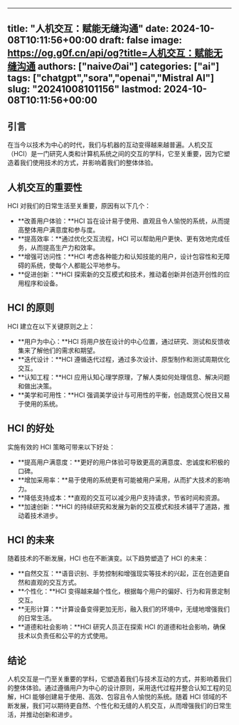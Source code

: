 
---
title: "人机交互：赋能无缝沟通"
date: 2024-10-08T10:11:56+00:00
draft: false
image: https://og.g0f.cn/api/og?title=人机交互：赋能无缝沟通
authors: ["naiveのai"]
categories: ["ai"]
tags: ["chatgpt","sora","openai","Mistral AI"]
slug: "20241008101156"
lastmod: 2024-10-08T10:11:56+00:00
---
## 引言

在当今以技术为中心的时代，我们与机器的互动变得越来越普遍。人机交互（HCI）是一门研究人类和计算机系统之间的交互的学科，它至关重要，因为它塑造着我们使用技术的方式，并影响着我们的整体体验。

## 人机交互的重要性

HCI 对我们的日常生活至关重要，原因有以下几个：

- **改善用户体验：**HCI 旨在设计易于使用、直观且令人愉悦的系统，从而提高整体用户满意度和参与度。
- **提高效率：**通过优化交互流程，HCI 可以帮助用户更快、更有效地完成任务，从而提高生产力和效率。
- **增强可访问性：**HCI 考虑各种能力和认知技能的用户，设计包容性和无障碍的系统，使每个人都能公平地参与。
- **促进创新：**HCI 探索新的交互模式和技术，推动着创新并创造开创性的应用程序和设备。

## HCI 的原则

HCI 建立在以下关键原则之上：

- **用户为中心：**HCI 将用户放在设计的中心位置，通过研究、测试和反馈收集来了解他们的需求和期望。
- **迭代设计：**HCI 遵循迭代过程，通过多次设计、原型制作和测试周期优化交互。
- **认知工程：**HCI 应用认知心理学原理，了解人类如何处理信息、解决问题和做出决策。
- **美学和可用性：**HCI 强调美学设计与可用性的平衡，创造既赏心悦目又易于使用的系统。

## HCI 的好处

实施有效的 HCI 策略可带来以下好处：

- **提高用户满意度：**更好的用户体验可导致更高的满意度、忠诚度和积极的口碑。
- **增加采用率：**易于使用的系统更有可能被用户采用，从而扩大技术的影响力。
- **降低支持成本：**直观的交互可以减少用户支持请求，节省时间和资源。
- **加速创新：**HCI 的持续研究和发展为新的交互模式和技术铺平了道路，推动着技术进步。

## HCI 的未来

随着技术的不断发展，HCI 也在不断演变。以下趋势塑造了 HCI 的未来：

- **自然交互：**语音识别、手势控制和增强现实等技术的兴起，正在创造更自然和直观的交互方式。
- **个性化：**HCI 变得越来越个性化，根据每个用户的偏好、行为和背景定制交互。
- **无形计算：**计算设备变得更加无形，融入我们的环境中，无缝地增强我们的日常生活。
- **道德和社会影响：**HCI 研究人员正在探索 HCI 的道德和社会影响，确保技术以负责任和公平的方式使用。

## 结论

人机交互是一门至关重要的学科，它塑造着我们与技术互动的方式，并影响着我们的整体体验。通过遵循用户为中心的设计原则，采用迭代过程并整合认知工程的见解，HCI 能够创建易于使用、高效、包容且令人愉悦的系统。随着 HCI 领域的不断发展，我们可以期待更自然、个性化和无缝的人机交互，从而增强我们的日常生活，并推动创新和进步。